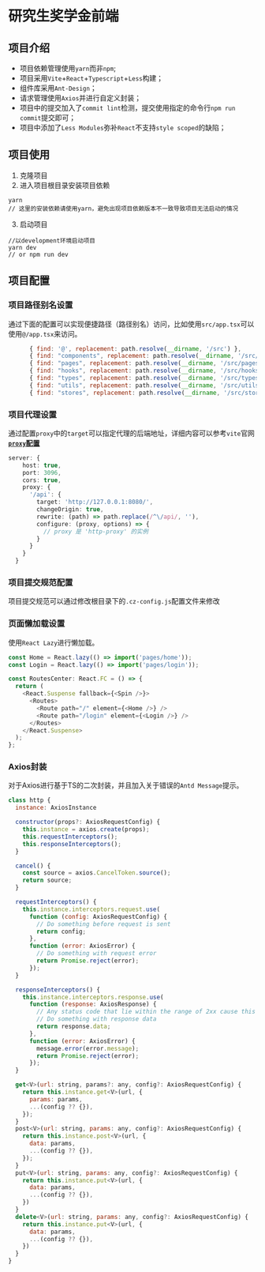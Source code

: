 # 研究生奖学金前端

## 项目介绍

- 项目依赖管理使用`yarn`而非`npm`;
- 项目采用`Vite`+`React`+`Typescript`+`Less`构建；
- 组件库采用`Ant-Design`；
- 请求管理使用`Axios`并进行自定义封装；
- 项目中的提交加入了`commit lint`检测，提交使用指定的命令行`npm run commit`提交即可；
- 项目中添加了`Less Modules`弥补`React`不支持`style scoped`的缺陷；


## 项目使用

1. 克隆项目
2. 进入项目根目录安装项目依赖

```shell
yarn
// 这里的安装依赖请使用yarn，避免出现项目依赖版本不一致导致项目无法启动的情况
```

3. 启动项目

```
//以development环境启动项目
yarn dev
// or npm run dev
```

## 项目配置

### 项目路径别名设置

通过下面的配置可以实现便捷路径（路径别名）访问，比如使用`src/app.tsx`可以使用`@/app.tsx`来访问。

```js
      { find: '@', replacement: path.resolve(__dirname, '/src') },
      { find: "components", replacement: path.resolve(__dirname, '/src/components') },
      { find: "pages", replacement: path.resolve(__dirname, '/src/pages') },
      { find: "hooks", replacement: path.resolve(__dirname, '/src/hooks') },
      { find: "types", replacement: path.resolve(__dirname, '/src/types') },
      { find: "utils", replacement: path.resolve(__dirname, '/src/utils') },
      { find: "stores", replacement: path.resolve(__dirname, '/src/stores') },
```

### 项目代理设置

通过配置`proxy`中的`target`可以指定代理的后端地址，详细内容可以参考`vite`官网[**`proxy`配置**](https://cn.vitejs.dev/config/#server-proxy)

```ts
server: {
    host: true,
    port: 3096,
    cors: true,
    proxy: {
      '/api': {
        target: 'http://127.0.0.1:8080/',
        changeOrigin: true,
        rewrite: (path) => path.replace(/^\/api/, ''),
        configure: (proxy, options) => {
          // proxy 是 'http-proxy' 的实例
        }
      }
    }
  }
```


### 项目提交规范配置

项目提交规范可以通过修改根目录下的`.cz-config.js`配置文件来修改

### 页面懒加载设置

使用`React Lazy`进行懒加载。

```js
const Home = React.lazy(() => import('pages/home'));
const Login = React.lazy(() => import('pages/login'));

const RoutesCenter: React.FC = () => {
  return (
    <React.Suspense fallback={<Spin />}>
      <Routes>
        <Route path="/" element={<Home />} />
        <Route path="/login" element={<Login />} />
      </Routes>
    </React.Suspense>
  );
};
```

### Axios封装

对于Axios进行基于TS的二次封装，并且加入关于错误的`Antd Message`提示。

```js
class http {
  instance: AxiosInstance

  constructor(props?: AxiosRequestConfig) {
    this.instance = axios.create(props);
    this.requestInterceptors();
    this.responseInterceptors();
  }

  cancel() {
    const source = axios.CancelToken.source();
    return source;
  }

  requestInterceptors() {
    this.instance.interceptors.request.use(
      function (config: AxiosRequestConfig) {
        // Do something before request is sent
        return config;
      },
      function (error: AxiosError) {
        // Do something with request error
        return Promise.reject(error);
      });
  }

  responseInterceptors() {
    this.instance.interceptors.response.use(
      function (response: AxiosResponse) {
        // Any status code that lie within the range of 2xx cause this function to trigger
        // Do something with response data
        return response.data;
      },
      function (error: AxiosError) {
        message.error(error.message);
        return Promise.reject(error);
      });
  }

  get<V>(url: string, params?: any, config?: AxiosRequestConfig) {
    return this.instance.get<V>(url, {
      params: params,
      ...(config ?? {}),
    });
  }
  post<V>(url: string, params: any, config?: AxiosRequestConfig) {
    return this.instance.post<V>(url, {
      data: params,
      ...(config ?? {}),
    });
  }
  put<V>(url: string, params: any, config?: AxiosRequestConfig) {
    return this.instance.put<V>(url, {
      data: params,
      ...(config ?? {}),
    })
  }
  delete<V>(url: string, params: any, config?: AxiosRequestConfig) {
    return this.instance.put<V>(url, {
      data: params,
      ...(config ?? {}),
    })
  }
}
```